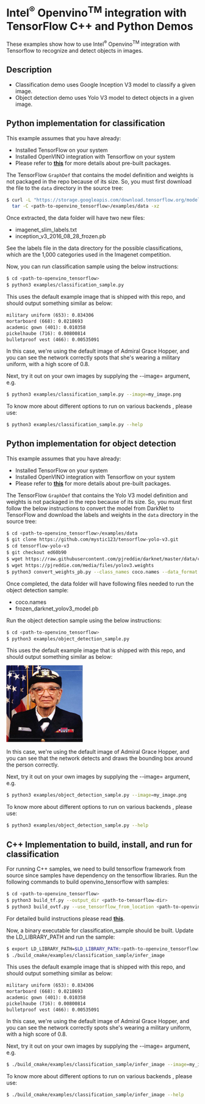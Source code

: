 # Intel<sup>®</sup> Openvino<sup>TM</sup> integration with TensorFlow C++ and Python Demos

These examples show how to use Intel<sup>®</sup> </sup> Openvino<sup>TM</sup> integration with Tensorflow to recognize  and detect objects in images.

## Description

* Classification demo uses Google Inception V3 model to classify a given image.
* Object detection demo uses Yolo V3 model to detect objects in a given image.

## Python implementation for classification 

This example assumes that you have already:  

* Installed TensorFlow on your system 
* Installed OpenVINO integration with Tensorflow on your system
* Please refer to [**this**](https://github.com/openvinotoolkit/openvino_tensorflow#use-pre-built-packages) for more details about pre-built packages.

The TensorFlow `GraphDef` that contains the model definition and weights is not packaged in the repo because of its size. So, you must first download the file to the `data` directory in the source tree:

```bash
$ curl -L "https://storage.googleapis.com/download.tensorflow.org/models/inception_v3_2016_08_28_frozen.pb.tar.gz" |
  tar -C <path-to-openvino_tensorflow>/examples/data -xz
```

Once extracted, the data folder will have two new files:

* imagenet_slim_labels.txt
* inception_v3_2016_08_28_frozen.pb

See the labels file in the data directory for the possible
classifications, which are the 1,000 categories used in the Imagenet
competition. 

Now, you can run classification sample using the below instructions:


```bash
$ cd <path-to-openvino_tensorflow>
$ python3 examples/classification_sample.py
```

This uses the default example image that is shipped with this repo, and should
output something similar as below:

```
military uniform (653): 0.834306
mortarboard (668): 0.0218693
academic gown (401): 0.010358
pickelhaube (716): 0.00800814
bulletproof vest (466): 0.00535091
```

In this case, we're using the default image of Admiral Grace Hopper, and you can
see the network correctly spots that she's wearing a military uniform, with a high
score of 0.8.

Next, try it out on your own images by supplying the --image= argument, e.g.

```bash
$ python3 examples/classification_sample.py --image=my_image.png
```

To know more about different options to run on various backends , please use:
```bash
$ python3 examples/classification_sample.py --help
```
## Python implementation for object detection

This example assumes that you have already:  

* Installed TensorFlow on your system 
* Installed OpenVINO integration with Tensorflow on your system
* Please refer to [**this**](https://github.com/openvinotoolkit/openvino_tensorflow#use-pre-built-packages) for more details about pre-built packages.


The TensorFlow `GraphDef` that contains the Yolo V3 model definition and weights is not packaged in the repo because of its size. So, you must first follow the below instructions to convert the model from DarkNet to TensorFlow and download the labels and weights in the `data` directory in the source tree:

```bash
$ cd <path-to-openvino_tensorflow>/examples/data
$ git clone https://github.com/mystic123/tensorflow-yolo-v3.git
$ cd tensorflow-yolo-v3
$ git checkout ed60b90
$ wget https://raw.githubusercontent.com/pjreddie/darknet/master/data/coco.names
$ wget https://pjreddie.com/media/files/yolov3.weights
$ python3 convert_weights_pb.py --class_names coco.names --data_format NHWC --weights_file yolov3.weights
```

Once completed, the data folder will have following files needed to run the object detection sample:

* coco.names
* frozen_darknet_yolov3_model.pb

Run the object detection sample using the below instructions:

```bash
$ cd <path-to-openvino_tensorflow>
$ python3 examples/object_detection_sample.py
```

This uses the default example image that is shipped with this repo, and should
output something similar as below:

<p align="left">
  <img src="../examples/data/detections.jpg" width="200" height="200" 
</p>

In this case, we're using the default image of Admiral Grace Hopper, and you can see that the network detects and draws the bounding box around the person correctly.

Next, try it out on your own images by supplying the --image= argument, e.g.

```bash
$ python3 examples/object_detection_sample.py --image=my_image.png
```

To know more about different options to run on various backends , please use:
```bash
$ python3 examples/object_detection_sample.py --help
```

## C++ Implementation to build, install, and run for classification

For running C++ samples, we need to build tensorflow framework from source since samples have dependency on the tensorflow libraries. Run the following commands to build openvino_tensorflow with samples:

```bash
$ cd <path-to-openvino_tensorflow>
$ python3 build_tf.py --output_dir <path-to-tensorflow-dir>
$ python3 build_ovtf.py --use_tensorflow_from_location <path-to-openvino_tensorflow>/build_cmake/artifacts/tensorflow
```
For detailed build instructions please read [**this**](https://github.com/openvinotoolkit/openvino_tensorflow#build-from-source).

Now, a binary executable for classification_sample should be built. Update the LD_LIBRARY_PATH and run the sample:

```bash
$ export LD_LIBRARY_PATH=$LD_LIBRARY_PATH:<path-to-openvino_tensorflow>/build_cmake/artifacts/lib:<path-to-openvino_tensorflow>/build_cmake/artifacts/tensorflow
$ ./build_cmake/examples/classification_sample/infer_image
```

This uses the default example image that is shipped with this repo, and should
output something similar as below:

```
military uniform (653): 0.834306
mortarboard (668): 0.0218693
academic gown (401): 0.010358
pickelhaube (716): 0.00800814
bulletproof vest (466): 0.00535091
```

In this case, we're using the default image of Admiral Grace Hopper, and you can
see the network correctly spots she's wearing a military uniform, with a high
score of 0.8.

Next, try it out on your own images by supplying the --image= argument, e.g.

```bash
$ ./build_cmake/examples/classification_sample/infer_image --image=my_image.png
```
To know more about different options to run on various backends , please use:
```bash
$ ./build_cmake/examples/classification_sample/infer_image --help
```
